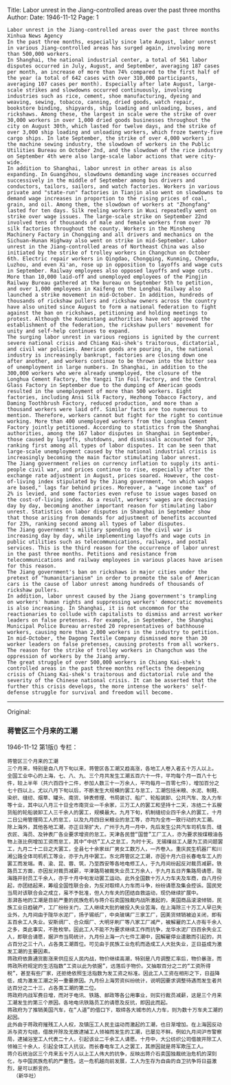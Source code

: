 Title: Labor unrest in the Jiang-controlled areas over the past three months
Author: 
Date: 1946-11-12
Page: 1

    Labor unrest in the Jiang-controlled areas over the past three months
    Xinhua News Agency
    In the past three months, especially since late August, labor unrest in various Jiang-controlled areas has surged again, involving more than 500,000 workers.
    In Shanghai, the national industrial center, a total of 561 labor disputes occurred in July, August, and September, averaging 187 cases per month, an increase of more than 74% compared to the first half of the year (a total of 642 cases with over 310,000 participants, averaging 107 cases per month). Especially after late August, large-scale strikes and slowdowns occurred continuously, involving industries such as rice, cement, shoe manufacturing, dyeing and weaving, sewing, tobacco, canning, dried goods, watch repair, bookstore binding, shipyards, ship loading and unloading, buses, and rickshaws. Among these, the largest in scale were the strike of over 30,000 workers in over 1,000 dried goods businesses throughout the city on August 30th, which lasted for twelve days, and the strike of over 3,000 ship loading and unloading workers, which froze twenty-five cargo ships. In late September, the strike of over 4,000 workers in the machine sewing industry, the slowdown of workers in the Public Utilities Bureau on October 2nd, and the slowdown of the rice industry on September 4th were also large-scale labor actions that were city-wide.
    In addition to Shanghai, labor unrest in other areas is also expanding. In Guangzhou, slowdowns demanding wage increases occurred successively in the middle of September among bus drivers and conductors, tailors, sailors, and watch factories. Workers in various private and "state-run" factories in Tianjin also went on slowdowns to demand wage increases in proportion to the rising prices of coal, grain, and oil. Among them, the slowdown of workers at "Zhongfang" lasted for ten days. Silk reeling workers in Wuxi repeatedly went on strike over wage issues. The large-scale strike on September 22nd involved tens of thousands of male and female workers from over 70 silk factories throughout the county. Workers in the Minsheng Machinery Factory in Chongqing and all drivers and mechanics on the Sichuan-Hunan Highway also went on strike in mid-September. Labor unrest in the Jiang-controlled areas of Northeast China was also initiated by the strike of trolley workers in Changchun on October 6th. Electric repair workers in Qingdao, Chongqing, Kunming, Chengdu, Luzhou, and even Xi'an, rose up in opposition to layoffs and wage cuts in September. Railway employees also opposed layoffs and wage cuts. More than 10,000 laid-off and unemployed employees of the Pingjin Railway Bureau gathered at the bureau on September 5th to petition, and over 1,000 employees in Kaifeng on the Longhai Railway also launched a strike movement in mid-October. In addition, hundreds of thousands of rickshaw pullers and rickshaw owners across the country have also united since August to form a national federation to fight against the ban on rickshaws, petitioning and holding meetings to protest. Although the Kuomintang authorities have not approved the establishment of the federation, the rickshaw pullers' movement for unity and self-help continues to expand.
    The surging labor unrest in various regions is ignited by the current severe national crisis and Chiang Kai-shek's traitorous, dictatorial, and civil war policies. American goods are pouring in, the national industry is increasingly bankrupt, factories are closing down one after another, and workers continue to be thrown into the bitter sea of unemployment in large numbers. In Shanghai, in addition to the 300,000 workers who were already unemployed, the closure of the Longhua Cement Factory, the Yangzi Tin Foil Factory, and the Central Glass Factory in September due to the dumping of American goods resulted in the unemployment of more than 500 workers. Eight factories, including Ansi Silk Factory, Hezhong Tobacco Factory, and Daming Toothbrush Factory, reduced production, and more than a thousand workers were laid off. Similar facts are too numerous to mention. Therefore, workers cannot but fight for the right to continue working. More than 400 unemployed workers from the Longhua Cement Factory jointly petitioned. According to statistics from the Shanghai authorities, among the 167 labor disputes in Shanghai in September, those caused by layoffs, shutdowns, and dismissals accounted for 38%, ranking first among all types of labor disputes. It can be seen that large-scale unemployment caused by the national industrial crisis is increasingly becoming the main factor stimulating labor unrest.
    The Jiang government relies on currency inflation to supply its anti-people civil war, and prices continue to rise, especially after the exchange rate adjustment in August, prices soared. However, the cost-of-living index stipulated by the Jiang government, "on which wages are based," lags far behind prices. Moreover, a "wage income tax" of 2% is levied, and some factories even refuse to issue wages based on the cost-of-living index. As a result, workers' wages are decreasing day by day, becoming another important reason for stimulating labor unrest. Statistics on labor disputes in Shanghai in September show that those arising from demands for adjustment of benefits accounted for 23%, ranking second among all types of labor disputes.
    The Jiang government's military spending on the civil war is increasing day by day, while implementing layoffs and wage cuts in public utilities such as telecommunications, railways, and postal services. This is the third reason for the occurrence of labor unrest in the past three months. Petitions and resistance from telecommunications and railway employees in various places have arisen for this reason.
    The Jiang government's ban on rickshaws in major cities under the pretext of "humanitarianism" in order to promote the sale of American cars is the cause of labor unrest among hundreds of thousands of rickshaw pullers.
    In addition, labor unrest caused by the Jiang government's trampling on workers' human rights and suppressing workers' democratic movements is also increasing. In Shanghai, it is not uncommon for the reactionaries to collude with capitalists to dismiss and arrest worker leaders on false pretenses. For example, in September, the Shanghai Municipal Police Bureau arrested 20 representatives of bathhouse workers, causing more than 2,000 workers in the industry to petition. In mid-October, the Dagong Textile Company dismissed more than 30 worker leaders on false pretenses, causing protests from all workers. The reason for the strike of trolley workers in Changchun was the oppression of workers by the Jiang army.
    The great struggle of over 500,000 workers in Chiang Kai-shek's controlled areas in the past three months reflects the deepening crisis of Chiang Kai-shek's traitorous and dictatorial rule and the severity of the Chinese national crisis. It can be asserted that the further this crisis develops, the more intense the workers' self-defense struggle for survival and freedom will become.



<hr /> 

Original: 


### 蒋管区三个月来的工潮

1946-11-12
第1版()
专栏：

    蒋管区三个月来的工潮
    三个月来，特别是自八月下旬以来，蒋管区各工潮又趋高涨，各地工人卷入者五十万人以上。
    全国工业中心的上海，七、八、九、三个月共发生工潮五百六十一件，平均每个月一百八十七件，较上半年（共六百四十二件，参加人数三十一万余人，平均每月一百零七件），增加百分之七十四以上。尤以八月下旬以后，不断发生大规模的罢工与怠工，工潮包括米粮、水泥、制鞋、染织、缝纫、烟草、罐头、南货、钟表修理、书局装订、船厂、轮船装卸、公共汽车、及人力车等十业，其中以八月三十日全市南货业一千余家，三万工人的罢工和坚持十二天，冻结二十五艘货船的轮船装卸工人三千余人的罢工，规模最大。九月下旬，机制缝纫业四千余人的罢工，十月二日公用管理局工人的怠工，以及九月四日米粮业的怠工等，亦均为全市一致行动的大工潮。
    除上海外，其他各地工潮，亦正日渐扩大，广州于九月一月中，先后发生公共汽车司机车员、缝衣匠、海员、及钟表厂各业要求增资的怠工。天津各民营“国营”工厂工人，亦为要求按煤粮油各物上涨比例增加工资而怠工，其中“中纺”工人之怠工，为时十天。无锡缫丝工人屡为工资问题罢工，九月二十二日之大罢工，全县七十余家丝厂男女工数万人，一齐卷入。重庆民生机器厂和川湘公路全体司机机工等业，亦于九月中罢工。东北蒋管区之工潮，亦因十月六日长春电车工人的罢工而发端。青、渝、昆、蓉、筑，乃至西安等各地电修工人，于九月间纷起反对裁员减薪。铁路员工方面，亦因反对裁员减薪，平津路局被裁失业员工万余人，于九月五日齐集路局请愿，陇海路开封员工千余人，亦于十月中旬发动罢工运动。此外全国数十万人力车夫及车商，自八月份起，亦团结起来，筹组全国性联合会，为反对取缔人力车而斗争，纷纷请愿及集会控诉。国民党当局对该联合会之成立，虽不予批准，但人力车夫的团结自救运动，现仍继续扩展中。
    澎湃各地的工潮是目前严重的民族危机与蒋介石卖国独裁内战所激起的，美国商品滚滚倾销，民族工业日趋破产，工厂纷纷关门，工人继续大批的被投入失业苦海，在上海除三十万工人早已失业外，九月间由于陇华水泥厂，扬子锡纸厂，中央玻璃厂三家工厂，因美货倾销被迫关闭，即有五百余工人失业。安斯绸厂、合众烟厂、大明牙刷厂等八家工厂减产，被解雇的工人亦有千余人之多，类此事实，不胜枚举。因此工人不能不为要求继续工作而抗争，龙华水泥厂四百余失业工人，即联合请愿，据沪市当局统计，九月份上海一六七件工潮中，因解雇停业遣散而引起的，共占百分之三十八，占各类工潮首位。可见由于民族工业危机而造成工人大批失业，正日益成为激发工潮的主要因素。
    蒋政府依靠通货膨涨来供应反人民内战，物价继续高潮，特别是八月调整汇率后，物价暴涨，而蒋政所府规定的生活指数“工资以此为依据”，远落后于物价。又抽取百分之二的“工资所得税”，甚至有些厂家，还拒绝依照生活指数为发工资之标准。因此工人工资在相形之下，日益降低，成为激发工潮之另一重要原因。九月份上海劳资纠纷统计，说明因要求调整待遇而发生者共达百分之二十三，占各类工潮的第二位。
    蒋政府内战军费日增，而对于电讯、铁路、邮政等各公用事业，则实行裁员减薪，这是三个月来工潮发生的第三个原因。各地电讯铁路员工的请愿及反抗，即因此而起。
    蒋政府为了推销美国汽车，在“人道”的借口下，取缔各大城市的人力车，则为数十万车夫工潮的起因。
    此外由于蒋政府摧残工人人权，及镇压工人民主运动而激起的工潮，也日渐增加。在上海因反动派与资方勾结，借故开除及无故逮捕工人领袖而发生的工潮，已屡见不鲜。例如九月间沪市警察局，逮捕浴室工人代表二十人，引起该业二千余工人请愿。十月中，大公纺织公司借故开除工人领袖三十余人，引起全体工人抗议。而长春电车工人之罢工，其原因就是蒋军欺压工人。
    蒋介石统治区三个月来五十万人以上工人伟大的抗争，反映出蒋介石卖国独裁统治危机的深刻化，与中国民族危机的严重性。这一危机越向前发展，工人为生存为自由的自卫抗争将日益激烈，是可以断言的。
      （新华社）
